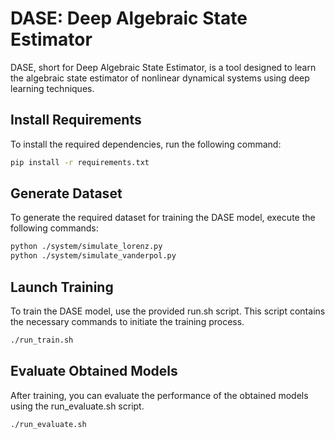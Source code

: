 # DASE: Deep Algebraic State Estimator

DASE, short for Deep Algebraic State Estimator, is a tool designed to learn the algebraic state estimator of nonlinear dynamical systems using deep learning techniques.

## Install Requirements

To install the required dependencies, run the following command:

```bash
pip install -r requirements.txt
```

## Generate Dataset
To generate the required dataset for training the DASE model, execute the following commands:

```bash
python ./system/simulate_lorenz.py
python ./system/simulate_vanderpol.py
```

## Launch Training
To train the DASE model, use the provided run.sh script. This script contains the necessary commands to initiate the training process.

```bash
./run_train.sh
```

## Evaluate Obtained Models
After training, you can evaluate the performance of the obtained models using the run_evaluate.sh script.

```bash
./run_evaluate.sh
```

